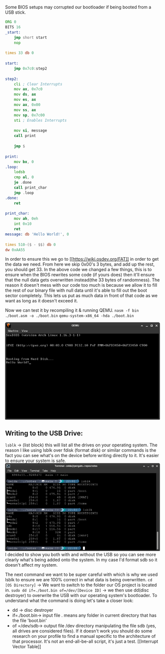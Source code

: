 Some BIOS setups may corrupted our bootloader if being booted from a USB stick. 

```asm
ORG 0
BITS 16
_start:
	jmp short start
	nop

times 33 db 0

start:
	jmp 0x7c0:step2

step2:
	cli ; Clear Interrupts
	mov ax, 0x7c0
	mov ds, ax
	mov es, ax
	mov ax, 0x00
	mov ss, ax
	mov sp, 0x7c00
	sti ; Enables Interrupts
	
	mov si, message
	call print	
	
	jmp $

print:
	mov bx, 0
.loop:
	lodsb
	cmp al, 0
	je .done
	call print_char
	jmp .loop
.done:
	ret

print_char:
	mov ah, 0eh
	int 0x10
	ret
message: db 'Hello World!', 0

times 510-($ - $$) db 0
dw 0xAA55
```

In order to ensure this we go to [[https://wiki.osdev.org/FAT]] in order to get the data we need. From here we skip 0x00's 3 bytes, and add up the rest, you should get 33.
In the above code we changed a few things, this is to ensure when the BIOS rewrites some code (if yours does) then it'll ensure that the null data gets overwritten instead(the 33 bytes of randomness). The reason it doesn't mess with our code too much is because we allow it to fill the rest of our binary file with null data until it's able to fill out the boot sector completely. This lets us put as much data in front of that code as we want as long as it doesn't exceed it.

Now we can test it by recompiling it & running QEMU.
`nasm -f bin ./boot.asm -o ./boot.bin`
`qemu-system-x86_64 -hda ./boot.bin`

![Setup for hardware](https://github.com/GuiltedRose/notes/blob/main/pictures/kernel-real-hardware-fix.png?raw=true)

## Writing to the USB Drive:
`lsblk` -> (list block) this will list all the drives on your operating system.
The reason I like using lsblk over fdisk (format disk) or similar commands is the fact you can see what's on the device before writing directly to it. It's easier to ensure your system is safe.
![lsblk output](https://github.com/GuiltedRose/notes/blob/main/pictures/lsblk-output.png?raw=true)
I decided to show you both with and without the USB so you can see more clearly what's being added onto the system. In my case I'd format sdb so it doesn't affect my system.

The next command we want to be super careful with which is why we used lsblk to ensure we are 100% correct in what data is being overwritten.
`cd [OS Directory]` -> We want to switch to the folder our OS project is located in.
`sudo dd if=./boot.bin of=/dev/[Device ID]` -> we then use dd(disc destroyer) to overwrite the USB with our operating system's bootloader. To understand what the command is doing let's take a closer look:
* dd -> disc destroyer
* if=./boot.bin-> input file . means any folder in current directory that has the file 'boot.bin'
* of =/dev/sdb-> output file /dev directory manipulating the file sdb (yes, all drives are considered files).
If it doesn't work you should do some research on your profile to find a manual specific to the architecture of that processor. It's not an end-all-be-all script, it's just a test.
[[Interrupt Vector Table]]
